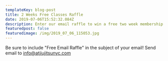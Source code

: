 ```yaml
---
templateKey: blog-post
title: 2 Weeks Free Classes Raffle
date: 2019-07-06T15:52:32.084Z
description: Enter our email raffle to win a free two week membership
featuredpost: false
featuredimage: /img/2019_07_06_115053.jpg
---
```

Be sure to include "Free Email Raffle" in the subject of your email! Send email to info@atjiujitsunyc.com
